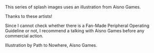 This series of splash images uses an illustration from Aisno Games.

Thanks to these artists! 

Since I cannot check whether there is a Fan-Made Peripheral Operating Guideline or not, I recommend a talking with Aisno Games before any commercial action.

Illustration by Path to Nowhere, Aisno Games.